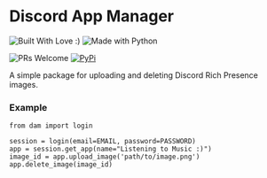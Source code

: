 # Discord App Manager
![Built With Love :)](https://forthebadge.com/images/badges/built-with-love.svg)
![Made with Python](https://forthebadge.com/images/badges/made-with-python.svg)

![PRs Welcome](https://img.shields.io/badge/PRs-welcome-brightgreen.svg)
[![PyPi](https://img.shields.io/pypi/v/dam.svg)](https://pypi.org/pypi/dam/)

A simple package for uploading and deleting Discord Rich Presence images.

### Example
```python3
from dam import login

session = login(email=EMAIL, password=PASSWORD)
app = session.get_app(name="Listening to Music :)")
image_id = app.upload_image('path/to/image.png')
app.delete_image(image_id)
```

